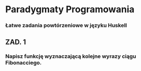 # Paradygmaty Programowania
### Łatwe zadania powtórzeniowe w języku Huskell
## ZAD. 1
### Napisz funkcję wyznaczającą kolejne wyrazy ciągu Fibonacciego.


